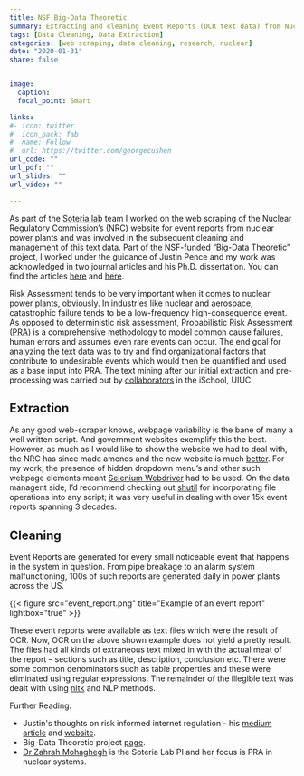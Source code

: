 ```yaml
---
title: NSF Big-Data Theoretic
summary: Extracting and cleaning Event Reports (OCR text data) from Nuclear Power Plants in the U.S.
tags: [Data Cleaning, Data Extraction]
categories: [web scraping, data cleaning, research, nuclear]
date: "2020-01-31"
share: false


image:
  caption: 
  focal_point: Smart

links:
#- icon: twitter
#  icon_pack: fab
#  name: Follow
#  url: https://twitter.com/georgecushen
url_code: ""
url_pdf: ""
url_slides: ""
url_video: ""

---
```


As part of the [Soteria lab](https://soteria.npre.illinois.edu/) team I worked on the web scraping of the Nuclear Regulatory Commission’s (NRC) website for event reports from nuclear power plants and was involved in the subsequent cleaning and management of this text data. Part of the NSF-funded “Big-Data Theoretic” project, I worked under the guidance of Justin Pence and my work was acknowledged in two journal articles and his Ph.D. dissertation. You can find the articles [here](https://doi.org/10.1016/j.ssci.2019.104574) and [here](https://doi.org/10.1016/j.ress.2018.12.020).  

Risk Assessment tends to be very important when it comes to nuclear power plants, obviously. In industries like nuclear and aerospace, catastrophic failure tends to be a low-frequency high-consequence event. As opposed to deterministic risk assessment, Probabilistic Risk Assessment ([PRA](https://en.wikipedia.org/wiki/Probabilistic_risk_assessment)) is a comprehensive methodology to model common cause failures, human errors and assumes even rare events can occur.  The end goal for analyzing the text data was to try and find organizational factors that contribute to undesirable events which would then be quantified and used as a base input into PRA. The text mining after our initial extraction and pre-processing was carried out by [collaborators](https://ischool.illinois.edu/people/catherine-blake) in the iSchool, UIUC.

## Extraction

As any good web-scraper knows, webpage variability is the bane of many a well written script. And government websites exemplify this the best. However, as much as I would like to show the website we had to deal with, the NRC has since made amends and the new website is much [better](https://www.nrc.gov/site-help/ler-message.html). For my work, the presence of hidden dropdown menu’s and other such webpage elements meant [Selenium Webdriver](https://selenium-python.readthedocs.io/) had to be used. On the data managent side, I’d recommend checking out [shutil](https://docs.python.org/3/library/shutil.html) for incorporating file operations into any script; it was very useful in dealing with over 15k event reports spanning 3 decades.

## Cleaning

Event Reports are generated for every small noticeable event that happens in the system in question. From pipe breakage to an alarm system malfunctioning, 100s of such reports are generated daily in power plants across the US.

{{< figure src="event_report.png" title="Example of an event report" lightbox="true" >}}

These event reports were available as text files which were the result of OCR. Now, OCR on the above shown example does not yield a pretty result. The files had all kinds of extraneous text mixed in with the actual meat of the report – sections such as title, description, conclusion etc. There were some common denominators such as table properties and these were eliminated using regular expressions. The remainder of the illegible text was dealt with using [nltk](https://www.nltk.org/index.html) and NLP methods.

Further Reading:
- Justin's thoughts on risk informed internet regulation - his [medium article](https://medium.com/swlh/internetriskregulation-a01000401d94) and [website](https://www.orgz.info/).
- Big-Data Theoretic project [page](https://www.nsf.gov/awardsearch/showAward?AWD_ID=1535167&HistoricalAwards=false).
- [Dr Zahrah Mohaghegh](https://npre.illinois.edu/people/profile/zahra13) is the Soteria Lab PI and her focus is PRA in nuclear systems.


